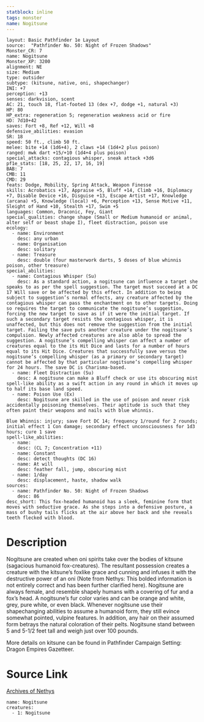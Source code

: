 ```yaml
---
statblock: inline
tags: monster
name: Nogitsune
---
```

```statblock
layout: Basic Pathfinder 1e Layout
source:  "Pathfinder No. 50: Night of Frozen Shadows"
Monster_CR: 7
name: Nogitsune
Monster_XP: 3200
alignment: NE
size: Medium
type: outsider
subtype: (kitsune, native, oni, shapechanger)
INI: +7
perception: +13
senses: darkvision, scent
AC: 21, touch 18, flat-footed 13 (dex +7, dodge +1, natural +3)
HP: 80
HP_extra: regeneration 5; regeneration weakness acid or fire
HD: 7d10+42
saves: Fort +8, Ref +12, Will +8
defensive_abilities: evasion
SR: 18
speed: 50 ft., climb 50 ft.
melee: bite +14 (1d6+4), 2 claws +14 (1d4+2 plus poison)
ranged: mwk dart +15/+10 (1d4+4 plus poison)
special_attacks: contagious whisper, sneak attack +3d6
pf1e_stats: [18, 25, 22, 17, 16, 19]
BAB: 7
CMB: 11
CMD: 29
feats: Dodge, Mobility, Spring Attack, Weapon Finesse
skills: Acrobatics +17, Appraise +5, Bluff +14, Climb +16, Diplomacy +7, Disable Device +16, Disguise +13, Escape Artist +17, Knowledge (arcana) +5, Knowledge (local) +6, Perception +13, Sense Motive +11, Sleight of Hand +10, Stealth +17, Swim +5
languages: Common, Draconic, Fey, Giant
special_qualities: change shape (Small or Medium humanoid or animal, alter self or beast shape I), fleet distraction, poison use
ecology:
  - name: Environment
    desc: any urban
  - name: Organisation
    desc: solitary
  - name: Treasure
    desc: double (four masterwork darts, 5 doses of blue whinnis poison, other treasure)
special_abilities:
  - name: Contagious Whisper (Su)
    desc: As a standard action, a nogitsune can influence a target she speaks to as per the spell suggestion. The target must succeed at a DC 17 Will save or be affected by this effect. In addition to being subject to suggestion’s normal effects, any creature affected by the contagious whisper can pass the enchantment on to other targets. Doing so requires the target to communicate the nogitsune’s suggestion, forcing the new target to save as if it were the initial target. If such a secondary target resists the contagious whisper, it is unaffected, but this does not remove the suggestion from the initial target. Failing the save puts another creature under the nogitsune’s compulsion. Newly affected creatures are also able to spread the suggestion. A nogitsune’s compelling whisper can affect a number of creatures equal to the its Hit Dice and lasts for a number of hours equal to its Hit Dice. Creatures that successfully save versus the nogitsune’s compelling whisper (as a primary or secondary target) cannot be affected by that particular nogitsune’s compelling whisper for 24 hours. The save DC is Charisma-based.
  - name: Fleet Distraction (Su)
    desc: A nogitsune can make a Bluff check or use its obscuring mist spell-like ability as a swift action in any round in which it moves up to half its base land speed.
  - name: Poison Use (Ex)
    desc: Nogitsune are skilled in the use of poison and never risk accidentally poisoning themselves. Their aptitude is such that they often paint their weapons and nails with blue whinnis.

Blue Whinnis: injury; save Fort DC 14; frequency 1/round for 2 rounds; initial effect 1 Con damage; secondary effect unconsciousness for 1d3 hours; cure 1 save
spell-like_abilities:
  - name:
    desc: (CL 7; Concentration +11)
  - name: Constant
    desc: detect thoughts (DC 16)
  - name: At will
    desc: feather fall, jump, obscuring mist
  - name: 1/day
    desc: displacement, haste, shadow walk
sources:
  - name: Pathfinder No. 50: Night of Frozen Shadows
    desc: 86
desc_short: This fox-headed humanoid has a sleek, feminine form that moves with seductive grace. As she steps into a defensive posture, a mass of bushy tails flicks at the air above her back and she reveals teeth flecked with blood.
```
# Description
Nogitsune are created when oni spirits take over the bodies of kitsune (sagacious humanoid fox-creatures). The resultant possession creates a creature with the kitsune’s foxlike grace and cunning and infuses it with the destructive power of an oni (Note from Nethys: This bolded information is not entirely correct and has been further clarified here). Nogitsune are always female, and resemble shapely humans with a covering of fur and a fox’s head. A nogitsune’s fur color varies and can be orange and white, grey, pure white, or even black. Whenever nogitsune use their shapechanging abilities to assume a humanoid form, they still evince somewhat pointed, vulpine features. In addition, any hair on their assumed form betrays the natural coloration of their pelts. Nogitsune stand between 5 and 5-1/2 feet tall and weigh just over 100 pounds.

More details on kitsune can be found in Pathfinder Campaign Setting: Dragon Empires Gazetteer. 
# Source Link
[Archives of Nethys](https://aonprd.com/MonsterDisplay.aspx?ItemName=Nogitsune)
```encounter-table
name: Nogitsune
creatures:
  - 1: Nogitsune
```
